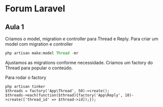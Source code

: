 # Forum Laravel

## Aula 1

Criamos o model, migration e controller para Thread e Reply.
Para criar um model com migration e controller
```php
php artisan make:model Thread -mr
```
Ajustamos as migrations conforme necessidade. 
Criamos um factory do Thread para popular o conteúdo.

Para rodar o factory
```
php artisan tinker
$threads = factory('App\Thread', 50)->create();
$threads->each(function($thread){factory('App\Reply', 10)->create(['thread_id' => $thread->id]);});
```
